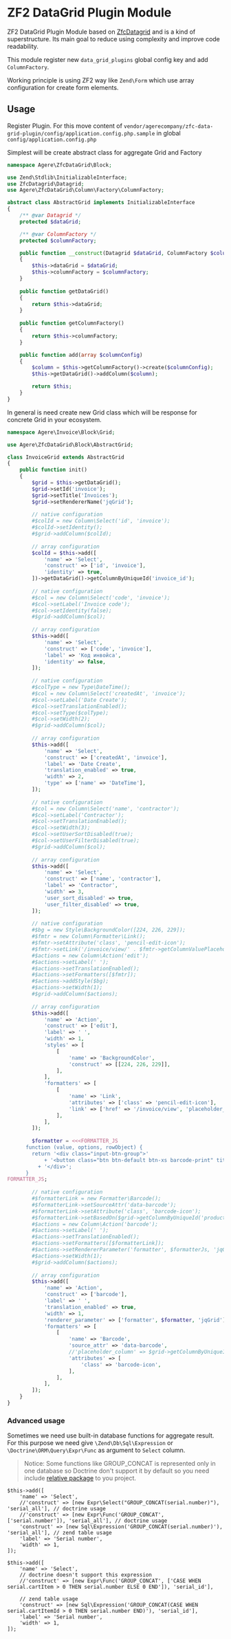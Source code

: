 # ZF2 DataGrid Plugin Module

ZF2 DataGrid Plugin Module based on [ZfcDatagrid](https://github.com/ThaDafinser/ZfcDatagrid) and is a kind of superstructure. 
Its main goal to reduce using complexity and improve code readability.

This module register new ```data_grid_plugins``` global config key and add ```ColumnFactory```.

Working principle is using ZF2 way like ```Zend\Form``` which use array configuration for create form elements.

## Usage
Register Plugin. For this move content of ```vendor/agerecompany/zfc-data-grid-plugin/config/application.config.php.sample``` in global ```config/application.config.php```

Simplest will be create abstract class for aggregate Grid and Factory
```php
namespace Agere\ZfcDataGrid\Block;

use Zend\Stdlib\InitializableInterface;
use ZfcDatagrid\Datagrid;
use Agere\ZfcDataGrid\Column\Factory\ColumnFactory;

abstract class AbstractGrid implements InitializableInterface
{
    /** @var Datagrid */
    protected $dataGrid;

    /** @var ColumnFactory */
    protected $columnFactory;

    public function __construct(Datagrid $dataGrid, ColumnFactory $columnFactory)
    {
        $this->dataGrid = $dataGrid;
        $this->columnFactory = $columnFactory;
    }
    
    public function getDataGrid()
    {
        return $this->dataGrid;
    }
    
    public function getColumnFactory()
    {
        return $this->columnFactory;
    }

    public function add(array $columnConfig)
    {
        $column = $this->getColumnFactory()->create($columnConfig);
        $this->getDataGrid()->addColumn($column);

        return $this;
    }
}
```

In general is need create new Grid class which will be response for concrete Grid in your ecosystem.

```php
namespace Agere\Invoice\Block\Grid;

use Agere\ZfcDataGrid\Block\AbstractGrid;

class InvoiceGrid extends AbstractGrid
{
    public function init()
    {
        $grid = $this->getDataGrid();
        $grid->setId('invoice');
        $grid->setTitle('Invoices');
        $grid->setRendererName('jqGrid');
        
        // native configuration
        #$colId = new Column\Select('id', 'invoice');
        #$colId->setIdentity();
        #$grid->addColumn($colId);
        
        // array configuration
        $colId = $this->add([
            'name' => 'Select',
            'construct' => ['id', 'invoice'],
            'identity' => true,
        ])->getDataGrid()->getColumnByUniqueId('invoice_id');
        
        // native configuration
        #$col = new Column\Select('code', 'invoice');
        #$col->setLabel('Invoice code');
        #$col->setIdentity(false);
        #$grid->addColumn($col);
        
        // array configuration
        $this->add([
            'name' => 'Select',
            'construct' => ['code', 'invoice'],
            'label' => 'Код инвойса',
            'identity' => false,
        ]);
        
        // native configuration
        #$colType = new Type\DateTime();
        #$col = new Column\Select('createdAt', 'invoice');
        #$col->setLabel('Date Create');
        #$col->setTranslationEnabled();
        #$col->setType($colType);
        #$col->setWidth(2);
        #$grid->addColumn($col);
        
        // array configuration
        $this->add([
            'name' => 'Select',
            'construct' => ['createdAt', 'invoice'],
            'label' => 'Date Create',
            'translation_enabled' => true,
            'width' => 2,
            'type' => ['name' => 'DateTime'],
        ]);
        
        // native configuration
        #$col = new Column\Select('name', 'contractor');
        #$col->setLabel('Contractor');
        #$col->setTranslationEnabled();
        #$col->setWidth(3);
        #$col->setUserSortDisabled(true);
        #$col->setUserFilterDisabled(true);
        #$grid->addColumn($col);
        
        // array configuration
        $this->add([
            'name' => 'Select',
            'construct' => ['name', 'contractor'],
            'label' => 'Contractor',
            'width' => 3,
            'user_sort_disabled' => true,
            'user_filter_disabled' => true,
        ]);
        
        // native configuration
        #$bg = new Style\BackgroundColor([224, 226, 229]);
        #$fmtr = new Column\Formatter\Link();
        #$fmtr->setAttribute('class', 'pencil-edit-icon');
        #$fmtr->setLink('/invoice/view/' . $fmtr->getColumnValuePlaceholder($colId));
        #$actions = new Column\Action('edit');
        #$actions->setLabel(' ');
        #$actions->setTranslationEnabled();
        #$actions->setFormatters([$fmtr]);
        #$actions->addStyle($bg);
        #$actions->setWidth(1);
        #$grid->addColumn($actions);
        
        // array configuration
        $this->add([
            'name' => 'Action',
            'construct' => ['edit'],
            'label' => ' ',
            'width' => 1,
            'styles' => [
                [
                    'name' => 'BackgroundColor',
                    'construct' => [[224, 226, 229]],
                ],
            ],
            'formatters' => [
                [
                    'name' => 'Link',
                    'attributes' => ['class' => 'pencil-edit-icon'],
                    'link' => ['href' => '/invoice/view', 'placeholder_column' => $colId] // special config
                ],
            ],
        ]);
        
        $formatter = <<<FORMATTER_JS
      function (value, options, rowObject) {
        return '<div class="input-btn-group">'
        	+ '<button class="btn btn-default btn-xs barcode-print" title="{$this->__('Print Bar code')}">' + value + '</button>'
          + '</div>';
      }
FORMATTER_JS;
        
        // native configuration
        #$formatterLink = new Formatter\Barcode();
        #$formatterLink->setSourceAttr('data-barcode');
        #$formatterLink->setAttribute('class', 'barcode-icon');
        #$formatterLink->setBasedOn($grid->getColumnByUniqueId('product_id'));
        #$actions = new Column\Action('barcode');
        #$actions->setLabel(' ');
        #$actions->setTranslationEnabled();
        #$actions->setFormatters([$formatterLink]);
        #$actions->setRendererParameter('formatter', $formatterJs, 'jqGrid');
        #$actions->setWidth(1);
        #$grid->addColumn($actions);
        
        // array configuration
        $this->add([
            'name' => 'Action',
            'construct' => ['barcode'],
            'label' => ' ',
            'translation_enabled' => true,
            'width' => 1,
            'renderer_parameter' => ['formatter', $formatter, 'jqGrid'],
            'formatters' => [
                [
                    'name' => 'Barcode',
                    'source_attr' => 'data-barcode',
                    //'placeholder_column' => $grid->getColumnByUniqueId('product_id'),
                    'attributes' => [
                        'class' => 'barcode-icon',
                    ],
                ],
            ],
        ]);
    }
}
```

### Advanced usage
Sometimes we need use built-in database functions for aggregate result. For this purpose we need give ```\Zend\Db\Sql\Expression``` or ```\Doctrine\ORM\Query\Expr\Func``` as argument to ```Select``` column.
> Notice: Some functions like GROUP_CONCAT is represented only in one database so Doctrine don't support it by default so you need include [relative package](https://github.com/orocrm/doctrine-extensions) to you project.

```
$this->add([
	'name' => 'Select',
	//'construct' => [new Expr\Select("GROUP_CONCAT(serial.number)"), 'serial_all'], // doctrine usage
	//'construct' => [new Expr\Func('GROUP_CONCAT', ['serial.number']), 'serial_all'], // doctrine usage
	'construct' => [new Sql\Expression('GROUP_CONCAT(serial.number)'), 'serial_all'], // zend table usage
	'label' => 'Serial number',
	'width' => 1,
]);
```

```
$this->add([
	'name' => 'Select',
	// doctrine doesn't support this expression
	//'construct' => [new Expr\Func('GROUP_CONCAT', ['CASE WHEN serial.cartItem > 0 THEN serial.number ELSE 0 END']), 'serial_id'],
	
	// zend table usage
	'construct' => [new Sql\Expression('GROUP_CONCAT(CASE WHEN serial.cartItemId > 0 THEN serial.number END)'), 'serial_id'],
	'label' => 'Serial number',
	'width' => 1,
]);
```
